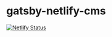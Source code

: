 # gatsby-netlify-cms

[![Netlify Status](https://api.netlify.com/api/v1/badges/4d915b55-bf28-40c0-9503-9376bd8820a8/deploy-status)](https://app.netlify.com/sites/papaya-eclair-44ffac/deploys)
